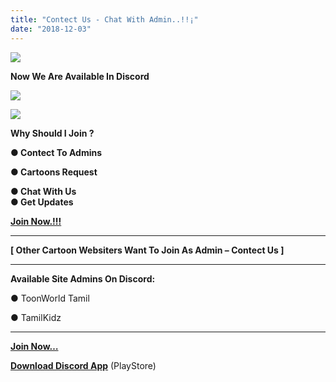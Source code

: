 ```yaml
---
title: "Contect Us - Chat With Admin..!!¡"
date: "2018-12-03"
---
```


[![](https://4.bp.blogspot.com/-Yr0pOiMbZpk/XAUtlReUDKI/AAAAAAAABE0/nvlJdYT-ubgtKZi_8HdbkOUmSQrwjzuPACLcBGAs/s320/download.png)](https://4.bp.blogspot.com/-Yr0pOiMbZpk/XAUtlReUDKI/AAAAAAAABE0/nvlJdYT-ubgtKZi_8HdbkOUmSQrwjzuPACLcBGAs/s1600/download.png)

**Now We Are Available In Discord**

[![](https://2.bp.blogspot.com/-3yBMNbilBvc/XAUvSDb6dfI/AAAAAAAABFE/CThWe2lt1o87Z-eSYbvH0bPrLWGFJNJVQCEwYBhgL/s400/Screenshot_2018-12-03-18-57-12.jpg)](https://2.bp.blogspot.com/-3yBMNbilBvc/XAUvSDb6dfI/AAAAAAAABFE/CThWe2lt1o87Z-eSYbvH0bPrLWGFJNJVQCEwYBhgL/s1600/Screenshot_2018-12-03-18-57-12.jpg)

[![](https://4.bp.blogspot.com/-BkzfAWwCbzc/XAUwjLlGGZI/AAAAAAAABFI/dQLQPz6kma0V--EuSEH1TAfSANUlcz4BQCLcBGAs/s400/Screenshot_2018-12-03-19-01-23.jpg)](https://4.bp.blogspot.com/-BkzfAWwCbzc/XAUwjLlGGZI/AAAAAAAABFI/dQLQPz6kma0V--EuSEH1TAfSANUlcz4BQCLcBGAs/s1600/Screenshot_2018-12-03-19-01-23.jpg)

**Why Should I Join ?**

**● Contect To Admins**

**● Cartoons Request**

****● Chat With Us****  
****● Get Updates****

****[Join Now.!!!](https://discord.gg/ZGzTMA)****

* * *

**\[ Other Cartoon Websiters Want To Join As Admin – Contect Us \]**  

* * *

**Available Site Admins On Discord:** 

● ToonWorld Tamil

  

● TamilKidz

* * *

**[Join Now…](https://discord.gg/ZGzTMA)**

**[Download Discord App](https://play.google.com/store/apps/details?id=com.discord)** (PlayStore)

